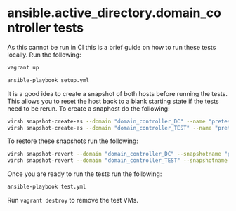# ansible.active_directory.domain_controller tests

As this cannot be run in CI this is a brief guide on how to run these tests locally.
Run the following:

```bash
vagrant up

ansible-playbook setup.yml
```

It is a good idea to create a snapshot of both hosts before running the tests.
This allows you to reset the host back to a blank starting state if the tests need to be rerun.
To create a snaphost do the following:

```bash
virsh snapshot-create-as --domain "domain_controller_DC" --name "pretest"
virsh snapshot-create-as --domain "domain_controller_TEST" --name "pretest"
```

To restore these snapshots run the following:

```bash
virsh snapshot-revert --domain "domain_controller_DC" --snapshotname "pretest" --running
virsh snapshot-revert --domain "domain_controller_TEST" --snapshotname "pretest" --running
```

Once you are ready to run the tests run the following:

```bash
ansible-playbook test.yml
```

Run `vagrant destroy` to remove the test VMs.
